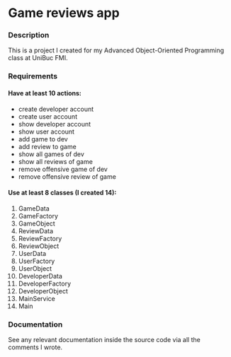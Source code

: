 # Game reviews app

### Description
This is a project I created for my Advanced Object-Oriented Programming class at UniBuc FMI.

### Requirements

#### Have at least 10 actions:
- create developer account
- create user account
- show developer account
- show user account
- add game to dev
- add review to game
- show all games of dev
- show all reviews of game
- remove offensive game of dev
- remove offensive review of game

#### Use at least 8 classes (I created 14):
1. GameData
2. GameFactory
3. GameObject
4. ReviewData
5. ReviewFactory
6. ReviewObject
7. UserData
8. UserFactory
9. UserObject
10. DeveloperData
11. DeveloperFactory
12. DeveloperObject
13. MainService
14. Main

### Documentation
See any relevant documentation inside the source code via all the comments I wrote.
